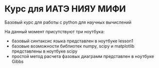 # Курс для ИАТЭ НИЯУ МИФИ 
 Базовый курс для работы с python для научных вычислений 
 
 На данный момент присутствуют три ноутбука:
 - базовый синтаксис языка представлен в ноутбуке lesson1
 - базовые возможности библиотек numpy, scipy и  matplotlib представлены в ноутбуке scipy
 - простой метод расчета фазовых диаграмм представлен в ноутбуке Gibbs

